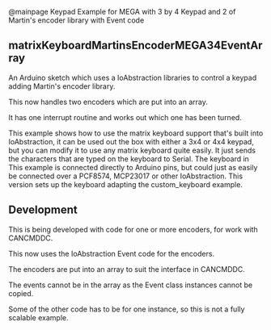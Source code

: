@mainpage Keypad Example for MEGA with 3 by 4 Keypad and 2 of Martin's encoder library with Event code

## matrixKeyboardMartinsEncoderMEGA34EventArray

An Arduino sketch which uses a IoAbstraction libraries to control a keypad adding Martin's encoder library.

This now handles two encoders which are put into an array.

It has one interrupt routine and works out which one has been turned.
 
 This example shows how to use the matrix keyboard support that's built into IoAbstraction,
 it can be used out the box with either a 3x4 or 4x4 keypad, but you can modify it to use
 any matrix keyboard quite easily.
 It just sends the characters that are typed on the keyboard to Serial. The keyboard in This
 example is connected directly to Arduino pins, but could just as easily be connected over
 a PCF8574, MCP23017 or other IoAbstraction.
 This version sets up the keyboard adapting the custom_keyboard example.
 
## Development

This is being developed with code for one or more encoders, for work with CANCMDDC.

This now uses the IoAbstraction Event code for the encoders.

The encoders are put into an array to suit the interface in CANCMDDC.

The events cannot be in the array as the Event class instances cannot be copied.

Some of the other code has to be for one instance, so this is not a fully scalable example.
